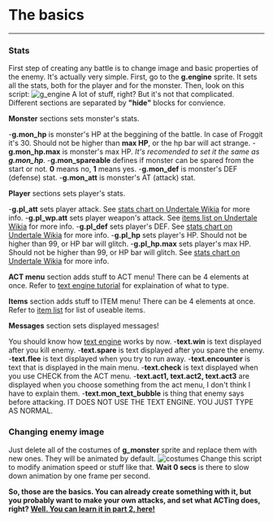 # The basics

------

### Stats

First step of creating any battle is to change image and basic properties of the enemy. It's actually very simple.
 First, go to the **g.engine** sprite. It sets all the stats, both for the player and for the monster. Then, look on this script:
![g_engine](C:\Users\light\Desktop\GAME_DEV\UBC_Web\g_engine.jpg)
 A lot of stuff, right? But it's not that complicated. Different sections are separated by **"hide"** blocks for convience.



**Monster** sections sets monster's stats.


 -**g.mon_hp** is monster's HP at the beggining of the battle. In case of Froggit it's 30. Should not be higher than **max HP**, or the hp bar will act strange.
 -**g.mon_hp.max** is monster's max HP. *It's recomended to set it the same as **g.mon_hp***.
 -**g.mon_spareable** defines if monster can be spared from the start or not. **0** means no, **1** means yes.
 -**g.mon_def** is monster's DEF (defense) stat.
 -**g.mon_att** is monster's AT (attack) stat.



**Player** sections sets player's stats.

-**g.pl_att** sets player attack. See [stats chart on Undertale Wikia](https://web.archive.org/web/20200202183812/http://undertale.wikia.com/wiki/Stats) for more info.
 -**g.pl_wp.att** sets player weapon's attack. See [ items list on Undertale Wikia](https://web.archive.org/web/20200202183812/http://undertale.wikia.com/wiki/Category:Items) for more info.
 -**g.pl_def** sets player's DEF. See [stats chart on Undertale Wikia](https://web.archive.org/web/20200202183812/http://undertale.wikia.com/wiki/Stats) for more info.
 -**g.pl_hp** sets player's HP. Should not be higher than 99, or HP bar will glitch. 
 -**g.pl_hp.max** sets player's max HP. Should not be higher than 99, or HP bar will glitch. See [stats chart on Undertale Wikia](https://web.archive.org/web/20200202183812/http://undertale.wikia.com/wiki/Stats) for more info.



**ACT menu** section adds stuff to ACT menu! There can be 4 elements at once. Refer to [ text engine tutorial](https://web.archive.org/web/20200202183812/http://scratchtale.orgfree.com/textengine.html) for explaination of what to type.



**Items** section adds stuff to ITEM menu! There can be 4 elements at once. Refer to [ item list](https://web.archive.org/web/20200202183812/http://scratchtale.orgfree.com/items.html) for list of useable items.



**Messages** section sets displayed messages!

You should know how [text engine](https://web.archive.org/web/20200202183812/http://scratchtale.orgfree.com/textengine.html) works by now.
 -**text.win** is text displayed after you kill enemy.
 -**text.spare** is text displayed after you spare the enemy.
 -**text.flee** is text displayed when you try to run away.
 -**text.encounter** is text that is displayed in the main menu.
 -**text.check** is text displayed when you use CHECK from the ACT menu.
 -**text.act1, text.act2, text.act3** are displayed when you choose something from the act menu, I don't think I have to explain them.
 -**text.mon_text_bubble** is thing that enemy says before attacking. IT DOES NOT USE THE TEXT ENGINE. YOU JUST TYPE AS NORMAL.



###  Changing enemy image

Just delete all of the costumes of **g_monster** sprite and replace them with new ones. They will be animated by default.
![costumes](C:\Users\light\Desktop\GAME_DEV\UBC_Web\costumes.jpg)
 Change this script to modify animation speed or stuff like that. **Wait 0 secs** is there to slow down animation by one frame per second.

**So, those are the basics. You can already create something with it,  but you probably want to make your own attacks, and set what ACTing  does, right?
 [Well. You can learn it in part 2, here!](https://web.archive.org/web/20200202183812/http://scratchtale.orgfree.com/tut2.html)**